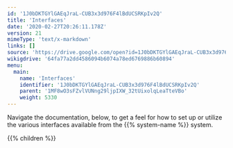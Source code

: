 ```yaml
---
id: '1J0bDKTGYlGAEqJraL-CUB3x3d976F4lBdUCSRKpIv2Q'
title: 'Interfaces'
date: '2020-02-27T20:26:11.178Z'
version: 21
mimeType: 'text/x-markdown'
links: []
source: 'https://drive.google.com/open?id=1J0bDKTGYlGAEqJraL-CUB3x3d976F4lBdUCSRKpIv2Q'
wikigdrive: '64fa77a2dd4586094b6074a78ed6769886b60894'
menu:
  main:
    name: 'Interfaces'
    identifier: '1J0bDKTGYlGAEqJraL-CUB3x3d976F4lBdUCSRKpIv2Q'
    parent: '1MF8wO3sFZvlVUNng29ljpIXW_32tUixolqLeaTteVBo'
    weight: 5330
---
```





Navigate the documentation, below, to get a feel for how to set up or utilize the various interfaces available from the {{% system-name %}} system.



{{% children %}}




